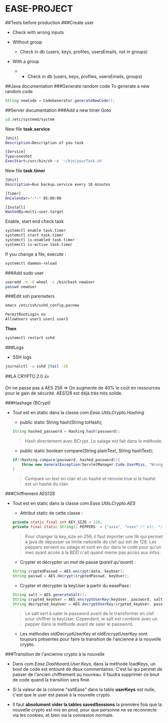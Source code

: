 # EASE-PROJECT

##Tests before production
###Create user
* Check with wrong inputs
* Without group
  * Check in db (users, keys, profiles, usersEmails, not in groups)

* With a group
  * * Check in db (users, keys, profiles, usersEmails, groups)

##Java documentation
###Generate random code
To generate a new random code
```java
String newCode = CodeGenerator.generateNewCode();
```

##Server documentation
###Add a new timer
Goto
```bash
cd /etc/systemd/system
```

New file **task.service**
```bash
[Unit]
Description=Description of you task

[Service]
Type=oneshot
ExecStart=/usr/bin/sh -c '~/bin/yourTask.sh'
```

New file **task.timer**
```bash
[Unit]
Description=Run backup.service every 10 minutes

[Timer]
OnCalendar=*-*-* 05:00:00

[Install]
WantedBy=multi-user.target
```
Enable, start end check task
```bash
systemctl enable task.timer
systemctl start task.timer
systemctl is-enabled task.timer
systemctl is-active task.timer
```
If you change a file, execute :
```bash
systemctl daemon-reload
```

###Add sudo user
```bash
useradd -m -G wheel -s /bin/bash newUser
passwd newUser
```

###Edit ssh paremeters
```bash
emacs /etc/ssh/sshd_config.pacnew

PermitRootLogin no
AllowUsers user1 user2 user3
```
**Then**
```bash
systemctl restart sshd
```

###Logs
* SSH logs
```bash
journalctl -u sshd |tail -10
```

##LA CRYPTO 2.0 :+1:

On ne passe pas à AES 256 => On augmente de 40% le coût en ressources pour le gain de sécurité. AES128 est déjà très très solide.

###Hashage (BCrypt)
* Tout est en static dans la classe *com.Ease.Utils.Crypto.Hashing*
    * public static String hash(String toHash);
    ```java
    String hashed_password = Hashing.hash(password);
    ```
    > Hash directement avec BCrypt. Le salage est fait dans la méthode.
    
    * public static boolean compare(String plainText, String hashText);
    ```java
    if(!Hashing.compare(password, hashed_password)){
        throw new GeneralException(ServletManager.Code.UserMiss, "Wrong email or password.");
    }
    ```
    > Compare un text en clair et un hashé et renvoie true si le hashé est un hashé du clair.

###Chiffrement AES128
* Tout est en static dans la classe *com.Ease.Utils.Crypto.AES*
    * Attribut static de cette classe :
    ```java
    private static final int KEY_SIZE = 128;
    private final static String[] PEPPERS  = {"xxxx", "xxxx" /* etc. */};
    ```
    > Pour changer la key_size en 256, il faut importer une lib qui permet à java de dépasser sa limite naturelle de clef qui est de 128.
    > Les peppers servent au salage et sont en dur dans le code pour qu'un mec ayant accès à la BDD n'ait quand meme pas accès aux infos.
    
    * Crypter et décrypter un mot de passe (*pareil qu'avant*) :
    ```java
    String cryptedPasswd = AES.encrypt(data, keyUser);
    String passwd = AES.decrypt(cryptedPasswd, keyUser);
    ```
    
    * Crypter et décrypter la keyUser à partir du easePass :
    ```java
    String salt = AES.generateSalt();
    String crypted_keyUser = AES.encryptUserKey(keyUser, password, salt);
    String decrypted_keyUser = AES.decryptUserKey(crypted_keyUser, password, salt);
    ```
    > Le salt sert à saler le password avant de le transformer en clef pour chiffrer la keyUser. Cependant, le salt est combiné avec un pepper dans la méthode avant de saler le password.
    
    * Les méthodes oldDecryptUserKey et oldEncryptUserKey sont toujours présentes pour faire la transition de l'ancienne à la nouvelle crypto.
    
###Transition de l'ancienne crypto à la nouvelle
* Dans *com.Ease.Dashboard.User.Keys*, dans la méthode loadKeys, un bout de code est entouré de deux commentaires. C'est lui qui permet de passer de l'ancien chiffrement au nouveau. Il faudra supprimer ce bout de code quand la transition sera finie.

* Si la valeur de la colonne "saltEase" dans la table **userKeys** est nulle, c'est que le user est passé à la nouvelle crypto.

* Il faut **absolument vider la tables savedSessions** la première fois que la nouvelle crypto est mis en prod, pour que personne ne se reconnecte via les cookies, et bien via la connexion normale.
    